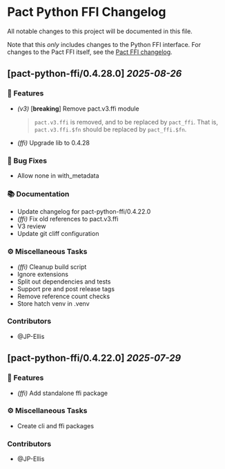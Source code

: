 # Pact Python FFI Changelog

All notable changes to this project will be documented in this file.

Note that this _only_ includes changes to the Python FFI interface. For changes to the Pact FFI itself, see the [Pact FFI changelog](https://github.com/pact-foundation/pact-reference/blob/master/rust/pact_ffi/CHANGELOG.md).

<!-- markdownlint-disable no-duplicate-heading -->
<!-- markdownlint-disable emph-style -->
<!-- markdownlint-disable strong-style -->

## [pact-python-ffi/0.4.28.0] _2025-08-26_

### 🚀 Features

-   _(v3)_ [**breaking**] Remove pact.v3.ffi module
    > `pact.v3.ffi` is removed, and to be replaced by `pact_ffi`. That is, `pact.v3.ffi.$fn` should be replaced by `pact_ffi.$fn`.
-   _(ffi)_ Upgrade lib to 0.4.28

### 🐛 Bug Fixes

-   Allow none in with_metadata

### 📚 Documentation

-   Update changelog for pact-python-ffi/0.4.22.0
-   _(ffi)_ Fix old references to pact.v3.ffi
-   V3 review
-   Update git cliff configuration

### ⚙️ Miscellaneous Tasks

-   _(ffi)_ Cleanup build script
-   Ignore extensions
-   Split out dependencies and tests
-   Support pre and post release tags
-   Remove reference count checks
-   Store hatch venv in .venv

### Contributors

-   @JP-Ellis

## [pact-python-ffi/0.4.22.0] _2025-07-29_

### 🚀 Features

-   _(ffi)_ Add standalone ffi package

### ⚙️ Miscellaneous Tasks

-   Create cli and ffi packages

### Contributors

-   @JP-Ellis

<!-- generated by git-cliff on 2025-08-27-->
